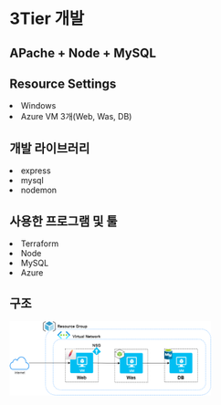 # 3Tier 개발
## APache + Node + MySQL

## Resource Settings
<li>Windows</li>
<li>Azure VM 3개(Web, Was, DB)</li>

## 개발 라이브러리

<li>express</li>
<li>mysql</li>
<li>nodemon</li>

## 사용한 프로그램 및 툴
<li>Terraform</li>
<li>Node</li>
<li>MySQL</li>
<li>Azure</li>

## 구조
<p align='left'>
    <img src="https://github.com/WhiteHair-H/BTC-WebDevOps/blob/main/infra/Azure%2Bnode(3Tier).png" width="70%" height="70%"/>
</p>
